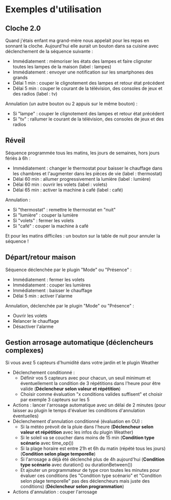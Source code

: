 Exemples d'utilisation
===

Cloche 2.0
---

Quand j'étais enfant ma grand-mère nous appelait pour les repas en sonnant la cloche. Aujourd'hui elle aurait un bouton dans sa cuisine avec déclenchement de la séquence suivante :
* Immédiatement : mémoriser les états des lampes et faire clignoter toutes les lampes de la maison (label : lampes)
* Immédiatement : envoyer une notification sur les smartphones des grands
* Délai 1 min : couper le clignotement des lampes et retour état précédent
* Délai 5 min : couper le courant de la télévision, des consoles de jeux et des radios (label : tv)

Annulation (un autre bouton ou 2 appuis sur le même bouton) :
* Si "lampe" : couper le clignotement des lampes et retour état précédent
* Si "tv" : rallumer le courant de la télévision, des consoles de jeux et des radios

Réveil
---

Séquence programmée tous les matins, les jours de semaines, hors jours fériés à 6h :
* Immédiatement : changer le thermostat pour baisser le chauffage dans les chambres et l'augmenter dans les pièces de vie (label : thermostat)
* Délai 60 min : allumer progressivement la lumière (label : lumière)
* Délai 60 min : ouvrir les volets (label : volets)
* Délai 65 min : activer la machine à café (label : café)

Annulation :
* Si "thermostat" : remettre le thermostat en "nuit"
* Si "lumière" : couper la lumière
* Si "volets" : fermer les volets
* Si "café" : couper la machine à café

Et pour les matins difficiles : un bouton sur la table de nuit pour annuler la séquence !

Départ/retour maison
---

Séquence déclenchée par le plugin "Mode" ou "Présence" :
* Immédiatement : fermer les volets
* Immédiatement : couper les lumières
* Immédiatement : baisser le chauffage
* Délai 5 min : activer l'alarme

Annulation, déclenchée par le plugin "Mode" ou "Présence" :
* Ouvrir les volets
* Relancer le chauffage
* Désactiver l'alarme

Gestion arrosage automatique (déclencheurs complexes)
---

Si vous avez 5 capteurs d'humidité dans votre jardin et le plugin Weather
* Déclenchement conditionné :
  * Définir vos 5 capteurs avec pour chacun, un seuil minimum et éventuellement la condition de 3 répétitions dans l'heure pour être valide (**Déclencheur selon valeur et répétition**)
  * Choisir comme évaluation "x conditions valides suffisent" et choisir par exemple 3 capteurs sur les 5
* Actions : lancer l'arrosage automatique avec un délai de 2 minutes (pour laisser au plugin le temps d'évaluer les conditions d'annulation éventuelles)
* Déclenchement d'annulation conditionné (évaluation en OU) :
  * Si la météo prévoit de la pluie dans l'heure (**Déclencheur selon valeur et répétition** avec les infos du plugin Weather)
  * Si le soleil va se coucher dans moins de 15 min (**Condition type scénario** avec time_op())
  * Si la plage horaire est entre 21h et 6h du matin (répété tous les jours) (**Condition selon plage temporelle**)
  * Si l'arrosage a déjà été déclenché plus de 4h aujourd'hui (**Condition type scénario** avec duration() ou durationBetween())
  * Et ajouter un programmateur de type cron toutes les minutes pour évaluer ces conditions (les "Condition type scénario" et "Condition selon plage temporelle" pas des déclencheurs mais juste des conditions) (**Déclencheur selon programmation**)
* Actions d'annulation : couper l'arrosage
